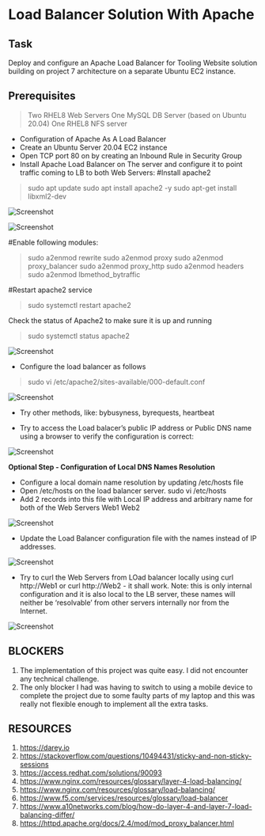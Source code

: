 # Load Balancer Solution With Apache

## Task

Deploy and configure an Apache Load Balancer for Tooling Website solution building on project 7 architecture on a separate Ubuntu EC2 instance.

## Prerequisites
>Two RHEL8 Web Servers
>One MySQL DB Server (based on Ubuntu 20.04)
>One RHEL8 NFS server


* Configuration of Apache As A Load Balancer
* Create an Ubuntu Server 20.04 EC2 instance
* Open TCP port 80 on by creating an Inbound Rule in Security Group
* Install Apache Load Balancer on The server and configure it to point traffic coming to LB to both Web Servers:
#Install apache2
>sudo apt update
>sudo apt install apache2 -y
>sudo apt-get install libxml2-dev

![Screenshot](img/apache-install.JPG)

![Screenshot](img/apache-install2.JPG)

#Enable following modules:
>sudo a2enmod rewrite
>sudo a2enmod proxy
>sudo a2enmod proxy_balancer
>sudo a2enmod proxy_http
>sudo a2enmod headers
>sudo a2enmod lbmethod_bytraffic

#Restart apache2 service
>sudo systemctl restart apache2

Check the status of Apache2 to make sure it is up and running 
>sudo systemctl status apache2

![Screenshot](img/apache-status.JPG)
* Configure the load balancer as follows
>sudo vi /etc/apache2/sites-available/000-default.conf

![Screenshot](img/lb-config.JPG)

* Try other methods, like: bybusyness, byrequests, heartbeat


* Try to access the Load balacer’s public IP address or Public DNS name using a browser to verify the configuration is correct:

![Screenshot](CA59F088-A89E-4B5D-999F-C3B5EDB845B2.png)

**Optional Step - Configuration of Local DNS Names Resolution**

* Configure a local domain name resolution by updating /etc/hosts file
* Open /etc/hosts on the load balancer server.            sudo vi /etc/hosts
* Add 2 records into this file with Local IP address and arbitrary name for both of the Web Servers <WebServer1-Private-IP-Address>Web1 <WebServer2-Private-IP-Address> Web2

![Screenshot](5815EFA4-BC3C-4A00-BB45-02B2A7DF6E5A.png)


* Update the Load Balancer configuration file with the names instead of IP addresses.

![Screenshot](91C91EF3-6D0E-4B41-B4EE-57ED306C111F.jpeg)

* Try to curl the Web Servers from LOad balancer locally using curl http://Web1 or curl http://Web2 - it shall work.     Note: this is only internal configuration and it is also local to the LB server, these names will neither be ‘resolvable’ from other servers internally nor from the Internet.

![Screenshot](8966C88D-3E26-4E66-9898-FE6582A92395.jpeg)

## BLOCKERS
1. The implementation of this project was quite easy. I did not encounter any technical challenge.
2. The only blocker I had was having to switch to using a mobile device to complete the project due to some faulty parts of my laptop and this was really not flexible enough to implement all the extra tasks.

## RESOURCES
1. https://darey.io
2. https://stackoverflow.com/questions/10494431/sticky-and-non-sticky-sessions
3. https://access.redhat.com/solutions/90093
4. https://www.nginx.com/resources/glossary/layer-4-load-balancing/
5. https://www.nginx.com/resources/glossary/load-balancing/
6. https://www.f5.com/services/resources/glossary/load-balancer
7. https://www.a10networks.com/blog/how-do-layer-4-and-layer-7-load-balancing-differ/
8. https://httpd.apache.org/docs/2.4/mod/mod_proxy_balancer.html



